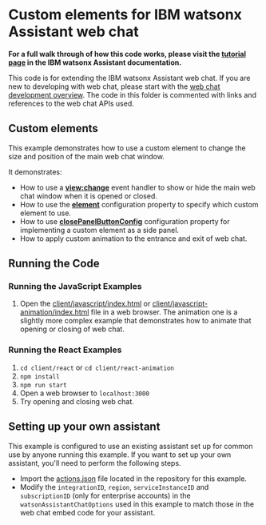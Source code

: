 # Custom elements for IBM watsonx Assistant web chat

**For a full walk through of how this code works, please visit the [tutorial page](https://cloud.ibm.com/docs/watson-assistant?topic=watson-assistant-web-chat-develop-size-position) in the IBM watsonx Assistant documentation.**

This code is for extending the IBM watsonx Assistant web chat. If you are new to developing with web chat, please start with the [web chat development overview](https://cloud.ibm.com/docs/watson-assistant?topic=watson-assistant-web-chat-develop). The code in this folder is commented with links and references to the web chat APIs used.


## Custom elements

This example demonstrates how to use a custom element to change the size and position of the main web chat window.

It demonstrates:

- How to use a [**view:change**](https://web-chat.global.assistant.watson.cloud.ibm.com/docs.html?to=api-events#viewchange) event handler to show or hide the main web chat window when it is opened or closed.
- How to use the [**element**](https://web-chat.global.assistant.watson.cloud.ibm.com/docs.html?to=api-configuration#configurationobject) configuration property to specify which custom element to use.
- How to use [**closePanelButtonConfig**](https://web-chat.global.assistant.watson.cloud.ibm.com/docs.html?to=api-configuration#closePanelButtonConfig) configuration property for implementing a custom element as a side panel.
- How to apply custom animation to the entrance and exit of web chat.

## Running the Code

### Running the JavaScript Examples

1. Open the [client/javascript/index.html](client/javascript/index.html) or [client/javascript-animation/index.html](client/javascript-animiation/index.html) file in a web browser. The animation one is a slightly more complex example that demonstrates how to animate that opening or closing of web chat.

### Running the React Examples

1. `cd client/react` or `cd client/react-animation`
2. `npm install`
3. `npm run start`
4. Open a web browser to `localhost:3000`
5. Try opening and closing web chat.

## Setting up your own assistant

This example is configured to use an existing assistant set up for common use by anyone running this example. If you want to set up your own assistant, you'll need to perform the following steps.

- Import the [actions.json](actions.json) file located in the repository for this example.
- Modify the `integrationID`, `region`, `serviceInstanceID` and `subscriptionID` (only for enterprise accounts) in the `watsonAssistantChatOptions` used in this example to match those in the web chat embed code for your assistant.